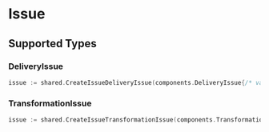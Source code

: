 # Issue


## Supported Types

### DeliveryIssue

```go
issue := shared.CreateIssueDeliveryIssue(components.DeliveryIssue{/* values here */})
```

### TransformationIssue

```go
issue := shared.CreateIssueTransformationIssue(components.TransformationIssue{/* values here */})
```

